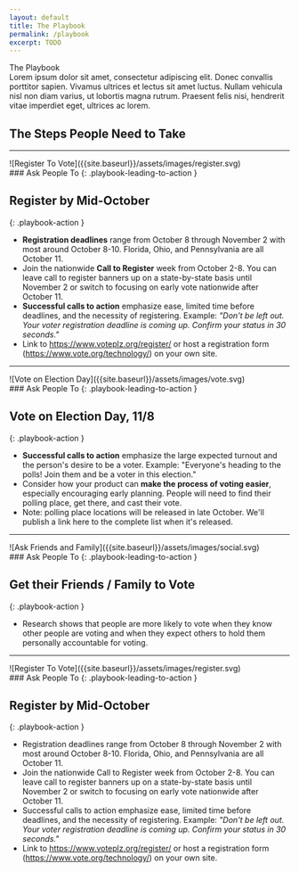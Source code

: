 ```yaml
---
layout: default
title: The Playbook
permalink: /playbook
excerpt: TODO
---
```


<div class="page-header">
  The Playbook
  <div class="inner">
    Lorem ipsum dolor sit amet, consectetur adipiscing elit. Donec convallis porttitor sapien. Vivamus ultrices et lectus sit amet luctus. Nullam vehicula nisl non diam varius, ut lobortis magna rutrum. Praesent felis nisi, hendrerit vitae imperdiet eget, ultrices ac lorem. 
  </div>
</div>

## The Steps People Need to Take

---

<div class="playbook-item" markdown="1">

<div class="playbook-image" markdown="1">
![Register To Vote]({{site.baseurl}}/assets/images/register.svg)
</div>

<div class="playbook-text" markdown="1">
### Ask People To 
{: .playbook-leading-to-action }

## Register by Mid-October
{: .playbook-action }

* __Registration deadlines__ range from October 8 through November 2 with most around October 8-10.  Florida, Ohio, and Pennsylvania are all October 11. 
* Join the nationwide __Call to Register__ week from October 2-8. You can leave call to register banners up on a state-by-state basis until November 2 or switch to focusing on early vote nationwide after October 11. 
* __Successful calls to action__ emphasize ease, limited time before deadlines, and the necessity of registering. Example: *"Don't be left out. Your voter registration deadline is coming up. Confirm your status in 30 seconds."* 
* Link to <https://www.voteplz.org/register/> or host a registration form (<https://www.vote.org/technology/>) on your own site.
</div>

</div>

---

<div class="playbook-item" markdown="1">

<div class="playbook-image" markdown="1">
![Vote on Election Day]({{site.baseurl}}/assets/images/vote.svg)
</div>

<div class="playbook-text" markdown="1">
### Ask People To 
{: .playbook-leading-to-action }

## Vote on Election Day, 11/8 
{: .playbook-action }

* __Successful calls to action__ emphasize the large expected turnout and the person's desire to be a voter. Example: "Everyone's heading to the polls! Join them and be a voter in this election." 
* Consider how your product can __make the process of voting easier__, especially encouraging early planning.  People will need to find their polling place, get there, and cast their vote. 
* Note: polling place locations will be released in late October.  We'll publish a link here to the complete list when it's released.

</div>

</div>

---

<div class="playbook-item" markdown="1">

<div class="playbook-image" markdown="1">
![Ask Friends and Family]({{site.baseurl}}/assets/images/social.svg)
</div>

<div class="playbook-text" markdown="1">
### Ask People To 
{: .playbook-leading-to-action }

## Get their Friends / Family to Vote
{: .playbook-action }

* Research shows that people are more likely to vote when they know other people are voting and when they expect others to hold them personally accountable for voting.
</div>

</div>

---

<div class="playbook-item" markdown="1">

<div class="playbook-image" markdown="1">
![Register To Vote]({{site.baseurl}}/assets/images/register.svg)
</div>

<div class="playbook-text" markdown="1">
### Ask People To 
{: .playbook-leading-to-action }

## Register by Mid-October
{: .playbook-action }

* Registration deadlines range from October 8 through November 2 with most around October 8-10.  Florida, Ohio, and Pennsylvania are all October 11. 
* Join the nationwide Call to Register week from October 2-8. You can leave call to register banners up on a state-by-state basis until November 2 or switch to focusing on early vote nationwide after October 11. 
* Successful calls to action emphasize ease, limited time before deadlines, and the necessity of registering. Example: *"Don't be left out. Your voter registration deadline is coming up. Confirm your status in 30 seconds."* 
* Link to https://www.voteplz.org/register/ or host a registration form (https://www.vote.org/technology/) on your own site.
</div>

</div>
